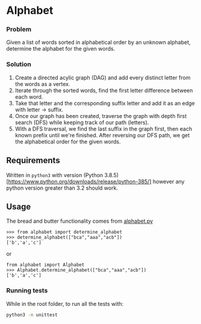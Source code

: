 # Alphabet

### Problem
Given a list of words sorted in alphabetical order by an unknown alphabet, determine the alphabet for the given words.

### Solution
1. Create a directed acylic graph (DAG) and add every distinct letter from the words as a vertex.
2. Iterate through the sorted words, find the first letter difference between each word.
3. Take that letter and the corresponding suffix letter and add it as an edge with letter -> suffix.
4. Once our graph has been created, traverse the graph with depth first search (DFS) while keeping track of our path (letters).
5. With a DFS traversal, we find the last suffix in the graph first, then each known prefix until we're finished. After reversing our DFS path, we get the alphabetical order for the given words.


## Requirements

Written in `python3` with version (Python 3.8.5)[https://www.python.org/downloads/release/python-385/] however any python version greater than 3.2 should work.

## Usage
The bread and butter functionality comes from [alphabet.py](alphabet.py)

```python3
>>> from alphabet import determine_alphabet
>>> determine_alphabet(["bca","aaa","acb"])
['b','a','c']
```
or 
```python3
from alphabet import Alphabet
>>> Alphabet.determine_alphabet(["bca","aaa","acb"])
['b','a','c']
```

### Running tests
While in the root folder, to run all the tests with:
```bash
python3 -m unittest
```


